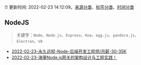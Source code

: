 :alarm_clock: 更新时间: 2022-02-23 14:12:09。[来源分类](../README.md)、[标签分类](../TAGS.md)、[时间分类](../TIMELINE.md)

## NodeJS


> 关键字：`Node`、`Node.js`、`Express`、`Koa`、`egg.js`、`pandora.js`、`Electron`、`V8`



- [2022-02-23-永久远程-Node-后端开发工程师/月薪-30-35K](https://www.v2ex.com/t/835990) 
- [2022-02-23-海量Node.js网关的架构设计与工程实践！](https://toutiao.io/k/xfbz3fp) 